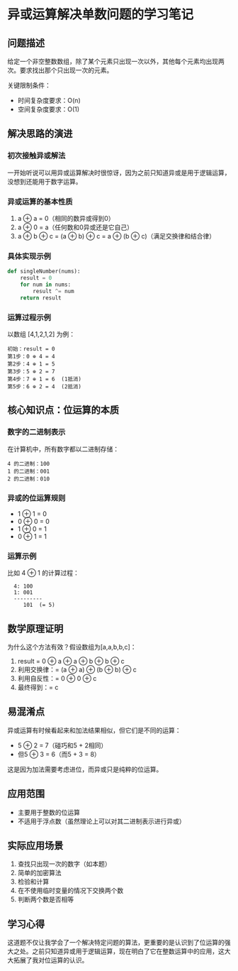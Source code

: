 # 异或运算解决单数问题的学习笔记

## 问题描述
给定一个非空整数数组，除了某个元素只出现一次以外，其他每个元素均出现两次。要求找出那个只出现一次的元素。

关键限制条件：
- 时间复杂度要求：O(n)
- 空间复杂度要求：O(1)

## 解决思路的演进

### 初次接触异或解法
一开始听说可以用异或运算解决时很惊讶，因为之前只知道异或是用于逻辑运算，没想到还能用于数字运算。

### 异或运算的基本性质
1. a ⊕ a = 0（相同的数异或得到0）
2. a ⊕ 0 = a（任何数和0异或还是它自己）
3. a ⊕ b ⊕ c = (a ⊕ b) ⊕ c = a ⊕ (b ⊕ c)（满足交换律和结合律）

### 具体实现示例
```python
def singleNumber(nums):
    result = 0
    for num in nums:
        result ^= num
    return result
```

### 运算过程示例
以数组 [4,1,2,1,2] 为例：
```
初始：result = 0
第1步：0 ⊕ 4 = 4
第2步：4 ⊕ 1 = 5
第3步：5 ⊕ 2 = 7
第4步：7 ⊕ 1 = 6  (1抵消)
第5步：6 ⊕ 2 = 4  (2抵消)
```

## 核心知识点：位运算的本质

### 数字的二进制表示
在计算机中，所有数字都以二进制存储：
```
4 的二进制：100
1 的二进制：001
2 的二进制：010
```

### 异或的位运算规则
- 1 ⊕ 1 = 0
- 0 ⊕ 0 = 0
- 1 ⊕ 0 = 1
- 0 ⊕ 1 = 1

### 运算示例
比如 4 ⊕ 1 的计算过程：
```
  4: 100
  1: 001
  ---------
     101  (= 5)
```

## 数学原理证明
为什么这个方法有效？假设数组为[a,a,b,b,c]：
1. result = 0 ⊕ a ⊕ a ⊕ b ⊕ b ⊕ c
2. 利用交换律：= (a ⊕ a) ⊕ (b ⊕ b) ⊕ c
3. 利用自反性：= 0 ⊕ 0 ⊕ c
4. 最终得到：= c

## 易混淆点
异或运算有时候看起来和加法结果相似，但它们是不同的运算：
- 5 ⊕ 2 = 7（碰巧和5 + 2相同）
- 但5 ⊕ 3 = 6（而5 + 3 = 8）

这是因为加法需要考虑进位，而异或只是纯粹的位运算。

## 应用范围
- 主要用于整数的位运算
- 不适用于浮点数（虽然理论上可以对其二进制表示进行异或）

## 实际应用场景
1. 查找只出现一次的数字（如本题）
2. 简单的加密算法
3. 检验和计算
4. 在不使用临时变量的情况下交换两个数
5. 判断两个数是否相等

## 学习心得
这道题不仅让我学会了一个解决特定问题的算法，更重要的是认识到了位运算的强大之处。之前只知道异或用于逻辑运算，现在明白了它在整数运算中的应用，这大大拓展了我对位运算的认识。